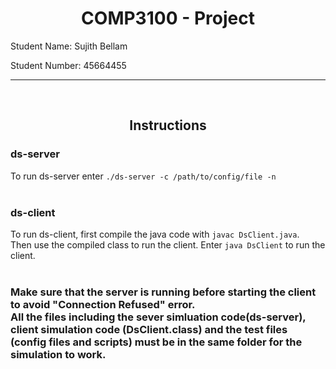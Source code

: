 <h1 align=center><b> COMP3100 - Project </b></h1>

<p> Student Name: Sujith Bellam</p>
<p> Student Number: 45664455</p>
<hr/>
<br/>
<h2 align=center><b>Instructions</b></h2>
<h3><b>ds-server</b></h3>
To run ds-server enter <code>./ds-server -c /path/to/config/file -n</code>
<br/><br/>
<h3><b>ds-client</b></h3>
To run ds-client, first compile the java code with <code>javac DsClient.java</code>.<br/>
Then use the compiled class to run the client. Enter <code>java DsClient</code> to run the client.
<br/><br/>
<h3>Make sure that the server is running before starting the client to avoid "Connection Refused" error.
<br/>
All the files including the sever simluation code(ds-server), client simulation code (DsClient.class) and the test files (config files and scripts) must be in the same folder for the simulation to work.</h3>